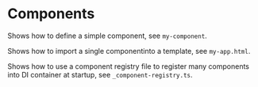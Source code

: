# Components

Shows how to define a simple component, see ```my-component```.

Shows how to import a single componentinto a template, see ```my-app.html```.

Shows how to use a component registry file to register many components into DI container at startup, see ```_component-registry.ts```.
